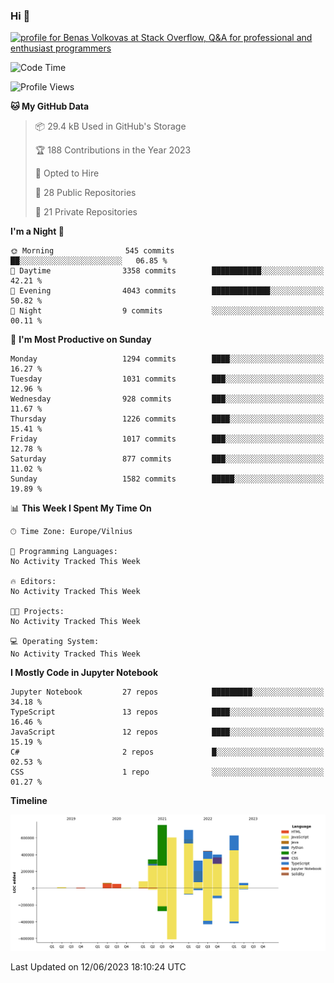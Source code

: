 ### Hi 👋
<a href="https://stackoverflow.com/users/14954249/benas-volkovas"><img src="https://stackoverflow.com/users/flair/14954249.png?theme=dark" width="208" height="58" alt="profile for Benas Volkovas at Stack Overflow, Q&amp;A for professional and enthusiast programmers" title="profile for Benas Volkovas at Stack Overflow, Q&amp;A for professional and enthusiast programmers"></a>

<!--START_SECTION:waka-->
![Code Time](http://img.shields.io/badge/Code%20Time-1%2C456%20hrs%2012%20mins-blue)

![Profile Views](http://img.shields.io/badge/Profile%20Views-0-blue)

**🐱 My GitHub Data** 

> 📦 29.4 kB Used in GitHub's Storage 
 > 
> 🏆 188 Contributions in the Year 2023
 > 
> 💼 Opted to Hire
 > 
> 📜 28 Public Repositories 
 > 
> 🔑 21 Private Repositories 
 > 
**I'm a Night 🦉** 

```text
🌞 Morning                545 commits         ██░░░░░░░░░░░░░░░░░░░░░░░   06.85 % 
🌆 Daytime                3358 commits        ███████████░░░░░░░░░░░░░░   42.21 % 
🌃 Evening                4043 commits        █████████████░░░░░░░░░░░░   50.82 % 
🌙 Night                  9 commits           ░░░░░░░░░░░░░░░░░░░░░░░░░   00.11 % 
```
📅 **I'm Most Productive on Sunday** 

```text
Monday                   1294 commits        ████░░░░░░░░░░░░░░░░░░░░░   16.27 % 
Tuesday                  1031 commits        ███░░░░░░░░░░░░░░░░░░░░░░   12.96 % 
Wednesday                928 commits         ███░░░░░░░░░░░░░░░░░░░░░░   11.67 % 
Thursday                 1226 commits        ████░░░░░░░░░░░░░░░░░░░░░   15.41 % 
Friday                   1017 commits        ███░░░░░░░░░░░░░░░░░░░░░░   12.78 % 
Saturday                 877 commits         ███░░░░░░░░░░░░░░░░░░░░░░   11.02 % 
Sunday                   1582 commits        █████░░░░░░░░░░░░░░░░░░░░   19.89 % 
```


📊 **This Week I Spent My Time On** 

```text
🕑︎ Time Zone: Europe/Vilnius

💬 Programming Languages: 
No Activity Tracked This Week

🔥 Editors: 
No Activity Tracked This Week

🐱‍💻 Projects: 
No Activity Tracked This Week

💻 Operating System: 
No Activity Tracked This Week
```

**I Mostly Code in Jupyter Notebook** 

```text
Jupyter Notebook         27 repos            █████████░░░░░░░░░░░░░░░░   34.18 % 
TypeScript               13 repos            ████░░░░░░░░░░░░░░░░░░░░░   16.46 % 
JavaScript               12 repos            ████░░░░░░░░░░░░░░░░░░░░░   15.19 % 
C#                       2 repos             █░░░░░░░░░░░░░░░░░░░░░░░░   02.53 % 
CSS                      1 repo              ░░░░░░░░░░░░░░░░░░░░░░░░░   01.27 % 
```



**Timeline**

![Lines of Code chart](https://raw.githubusercontent.com/BenasVolkovas/BenasVolkovas/main/assets/bar_graph.png)


 Last Updated on 12/06/2023 18:10:24 UTC
<!--END_SECTION:waka-->
